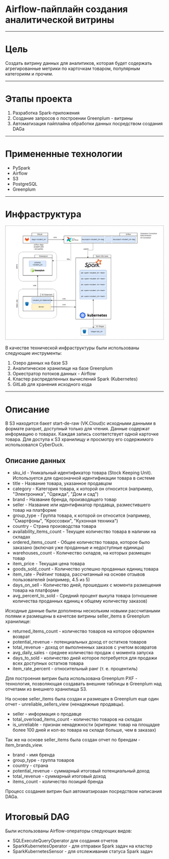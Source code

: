 # Airflow-пайплайн создания аналитической витрины
***********

# Цель
Создать витрину данных для аналитиков, которая будет содержать агрегированные метрики по карточкам товаром, популярным категориям и прочим.
***********

# Этапы проекта
1. Разработка Spark-приложения
2. Cоздание запросов о построении Greenplum - витрины
3. Автоматизация пайплайна обработки данных посредством создания DAGa
************

# Примененные технологии
- PySpark
- Airflow
- S3
- PostgreSQL
- Greenplum
*************

# Инфраструктура
![Логотип проекта](images/изображение_2025-02-06_175139251.png)

В качестве технической инфраструктуры были использованы следующие инструменты:

1. Озеро данных на базе S3
2. Аналитическое хранилище на базе Greenplum
3. Оркестратор потоков данных - Airflow
4. Кластер распределенных вычислений Spark (Kubernetes)
5. GitLab для хранения исходного кода
**************

# Описание 
В S3 находится бакет start-de-raw (VK.Cloud)c исходными данными в формате parquet, доступный только для чтения.
Данные содержат информацию о товарах. Каждая запись соответствует одной карточке товара.
Для доступа к S3 хранилищу и просмотру его содержимого использовался СyberDuck.

## Описание данных
- sku_id - Уникальный идентификатор товара (Stock Keeping Unit). Используется для однозначной идентификации товара в системе
- title	- Название товара, указанное продавцом
- category - Категория товара, к которой он относится (например, "Электроника", "Одежда", "Дом и сад")
- brand	- Название бренда, производящего товар
- seller - Название или идентификатор продавца, разместившего товар на платформе
- group_type	- Группа товара, к которой он относится (например, "Смартфоны", "Кроссовки", "Кухонная техника")
- country	- Страна производства товара
- availability_items_count	- Текущее количество товара в наличии на складах
- ordered_items_count	- Общее количество товара, которое было заказано (включая уже проданные и недоступные единицы)
- warehouses_count	- Количество складов, на которых размещен товар
- item_price	- Текущая цена товара
- goods_sold_count	- Количество успешно проданных единиц товара 
- item_rate	- Рейтинг товара, рассчитанный на основе отзывов пользователей (например, 4.5 из 5)
- days_on_sell	- Количество дней, прошедших с момента размещения товара на платформе
- avg_percent_to_sold	- Средний процент выкупа товара (отношение количества проданных единиц к общему количеству заказов)


Исходные данные были дополнены нескольким новыми рассчитаными полями и размещены в качетсве витрины seller_items в Greenplum хранилище:

- returned_items_count - количество товаров на которое оформлен возврат
- potential_revenue	- потенциальных доход от остатков товаров
- total_revenue	- доход от выполненных заказов с учетом возвратов
- avg_daily_sales	- среднее количество продаж с момента запуска
- days_to_sold	- количество дней которое потребуется для продажи всех доступных остатков товара
- item_rate_percent	- относительный ранг (т. е. процентиль)

Для построения витрин была использована Greenplum PXF - технология, позволяющая создавать внешние таблицы в Greenplum над отчетами из внешнего хранилища S3.

На основе seller_items была создан и размещен в Greenplum еще один отчет - unreliable_sellers_view (ненадежные продавцы).

- seller - информация о продавце
- total_overload_items_count	- количество товаров на складах
- is_unreliable	- признак ненадежности (критерии: товар на площадке более 100 дней и кол-во товара на складе больше, чем в заказах) 

Так же на основе seller_items была создан отчет по брендам - item_brands_view.

- brand	- имя бренда
- group_type	- группа товаров
- country	- страна
- potential_revenue	- суммарный итоговый потенциальный доход
- total_revenue	- суммарный итоговый доход
- items_count	- количество позиций бренда

Процесс создания витрин был автоматзироаан посредством написания DAGa.

# Итоговый DAG
Были использованы Airflow-операторы следующих видов:

- SQLExecuteQueryOperator для создания отчетов
- SparkKubernetesOperator - для отправки Spark задач на кластер
- SparkKubernetesSensor - для отслеживания статуса Spark задач














